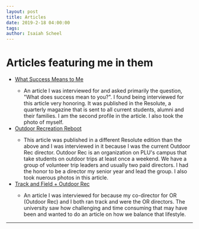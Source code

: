 ```yaml
---
layout: post
title: Articles
date: 2019-2-18 04:00:00
tags:
author: Isaiah Scheel
---
```



<h1 id="heading1">Articles featuring me in them</h1>

<amp-img width="350" height="300" layout="responsive" src="assets/links.png"></amp-img>

<ul>
<li><a href="https://www.plu.edu/resolute/spring-2019/defining-success/?fbclid=IwAR1IvXvyjBEBNurj3uGE-9RfASX4CIzS0M0oz7pNQx-JVi6WThwFQtMHLOI">What Success Means to Me</a></li>
  <ul>
    <li>An article I was interviewed for and asked primarily the question, "What does success mean to you?". I found being interviewed for this article very honoring. It was published in the Resolute, a quarterly magazine that is sent to all current students, alumni and their families. I am the second profile in the article. I also took the photo of myself.</li>
  </ul>
<li><a href="https://www.plu.edu/resolute/winter-2019/reboot-outdoor-rec/?fbclid=IwAR0p_yHqKkSS4VU5MpU5of30Vq0Fl_qnSfNkOv_8UWH0-tHoFJ-1kvb_m8c">Outdoor Recreation Reboot</a></li>
    <ul>
    <li>This article was published in a different Resolute edition than the above and I was interviewed in it because I was the current Outdoor Rec director. Outdoor Rec is an organization on PLU's campus that take students on outdoor trips at least once a weekend. We have a group of volunteer trip leaders and usually two paid directors. I had the honor to be a director my senior year and lead the group. I also took nuerous photos in this article. </li>
  </ul>
<li><a href="https://golutes.com/news/2019/5/15/mens-track-field-scheel-mccracken-balance-varsity-athletics-and-passion-for-the-outdoors.aspx?fbclid=IwAR0nw1f6OXiSdmmuzgrmL_YubaT7p6l4qabtpoVjmBFqiaMndYEZ0FLr9lE">Track and Field + Outdoor Rec</a></li>
    <ul>
    <li>An article I was interviewed for because my co-director for OR (Outdoor Rec) and I both ran track and were the OR directors. The university saw how challenging and time consuming that may have been and wanted to do an article on how we balance that lifestyle.</li>
  </ul>
</ul>

<hr />
